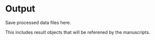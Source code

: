 # Output

Save processed data files here.

This includes result objects that will be referened by the manuscripts.
